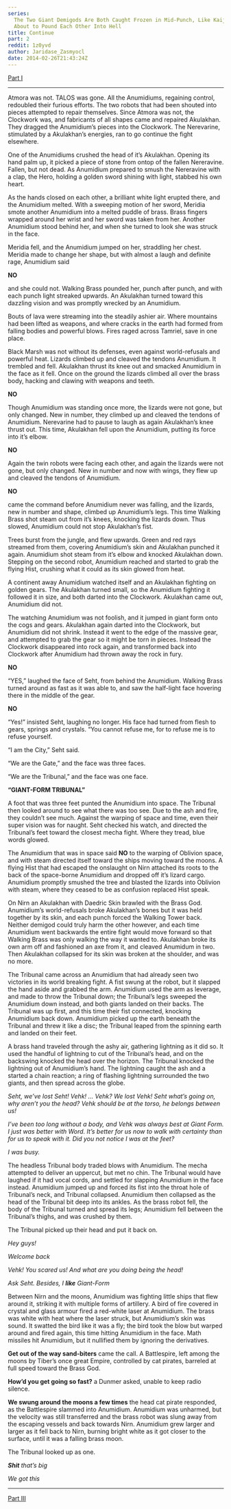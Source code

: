 ```yaml
---
series:
  The Two Giant Demigods Are Both Caught Frozen in Mid-Punch, Like Kaiju-Killers
  About to Pound Each Other Into Hell
title: Continue
part: 2
reddit: 1z0yvd
author: Jaridase_Zasmyocl
date: 2014-02-26T21:43:24Z
---
```


[Part I](./1yume0)

---

Atmora was not. TALOS was gone. All the Anumidiums, regaining control, redoubled
their furious efforts. The two robots that had been shouted into pieces
attempted to repair themselves. Since Atmora was not, the Clockwork was, and
fabricants of all shapes came and repaired Akulakhan. They dragged the
Anumidium’s pieces into the Clockwork. The Nerevarine, stimulated by a
Akulakhan’s energies, ran to go continue the fight elsewhere.

One of the Anumidiums crushed the head of it’s Akulakhan. Opening its hand palm
up, it picked a piece of stone from ontop of the fallen Nereravine. Fallen, but
not dead. As Anumidium prepared to smush the Nereravine with a clap, the Hero,
holding a golden sword shining with light, stabbed his own heart.

As the hands closed on each other, a brilliant white light erupted there, and
the Anumidium melted. With a sweeping motion of her sword, Meridia smote another
Anumidium into a melted puddle of brass. Brass fingers wrapped around her wrist
and her sword was taken from her. Another Anumidium stood behind her, and when
she turned to look she was struck in the face.

Meridia fell, and the Anumidium jumped on her, straddling her chest. Meridia
made to change her shape, but with almost a laugh and definite rage, Anumidium
said

**NO**

and she could not. Walking Brass pounded her, punch after punch, and with each
punch light streaked upwards. An Akulakhan turned toward this dazzling vision
and was promptly wrecked by an Anumidium.

Bouts of lava were streaming into the steadily ashier air. Where mountains had
been lifted as weapons, and where cracks in the earth had formed from falling
bodies and powerful blows. Fires raged across Tamriel, save in one place.

Black Marsh was not without its defenses, even against world-refusals and
powerful heat. Lizards climbed up and cleaved the tendons Anumidium. It trembled
and fell. Akulakhan thrust its knee out and smacked Anumidium in the face as it
fell. Once on the ground the lizards climbed all over the brass body, hacking
and clawing with weapons and teeth.

**NO**

Though Anumidium was standing once more, the lizards were not gone, but only
changed. New in number, they climbed up and cleaved the tendons of Anumidium.
Nerevarine had to pause to laugh as again Akulakhan’s knee thrust out. This
time, Akulakhan fell upon the Anumidium, putting its force into it’s elbow.

**NO**

Again the twin robots were facing each other, and again the lizards were not
gone, but only changed. New in number and now with wings, they flew up and
cleaved the tendons of Anumidium.

**NO**

came the command before Anumidium never was falling, and the lizards, new in
number and shape, climbed up Anumidium’s legs. This time Walking Brass shot
steam out from it’s knees, knocking the lizards down. Thus slowed, Anumidium
could not stop Akulakhan’s fist.

Trees burst from the jungle, and flew upwards. Green and red rays streamed from
them, covering Anumidium’s skin and Akulakhan punched it again. Anumidium shot
steam from it’s elbow and knocked Akulakhan down. Stepping on the second robot,
Anumidium reached and started to grab the flying Hist, crushing what it could as
its skin glowed from heat.

A continent away Anumidium watched itself and an Akulakhan fighting on golden
gears. The Akulakhan turned small, so the Anumidium fighting it followed it in
size, and both darted into the Clockwork. Akulakhan came out, Anumidium did not.

The watching Anumidium was not foolish, and it jumped in giant form onto the
cogs and gears. Akulakhan again darted into the Clockwork, but Anumidium did not
shrink. Instead it went to the edge of the massive gear, and attempted to grab
the gear so it might be torn in pieces. Instead the Clockwork disappeared into
rock again, and transformed back into Clockwork after Anumidium had thrown away
the rock in fury.

**NO**

“YES,” laughed the face of Seht, from behind the Anumidium. Walking Brass turned
around as fast as it was able to, and saw the half-light face hovering there in
the middle of the gear.

**NO**

“Yes!” insisted Seht, laughing no longer. His face had turned from flesh to
gears, springs and crystals. “You cannot refuse me, for to refuse me is to
refuse yourself.

“I am the City,” Seht said.

“We are the Gate,” and the face was three faces.

“We are the Tribunal,” and the face was one face.

**“GIANT-FORM TRIBUNAL”**

A foot that was three feet punted the Anumidium into space. The Tribunal then
looked around to see what there was too see. Due to the ash and fire, they
couldn’t see much. Against the warping of space and time, even their super
vision was for naught. Seht checked his watch, and directed the Tribunal’s feet
toward the closest mecha fight. Where they tread, blue words glowed.

The Anumidium that was in space said **NO** to the warping of Oblivion space,
and with steam directed itself toward the ships moving toward the moons. A
flying Hist that had escaped the onslaught on Nirn attached its roots to the
back of the space-borne Anumidium and dropped off it’s lizard cargo. Anumidium
promptly smushed the tree and blasted the lizards into Oblivion with steam,
where they ceased to be as confusion replaced Hist speak.

On Nirn an Akulakhan with Daedric Skin brawled with the Brass God. Anumidium’s
world-refusals broke Akulakhan’s bones but it was held together by its skin, and
each punch forced the Walking Tower back. Neither demigod could truly harm the
other however, and each time Anumidium went backwards the entire fight would
move forward so that Walking Brass was only walking the way it wanted to.
Akulakhan broke its own arm off and fashioned an axe from it, and cleaved
Anumidum in two. Then Akulakhan collapsed for its skin was broken at the
shoulder, and was no more.

The Tribunal came across an Anumidium that had already seen two victories in its
world breaking fight. A fist swung at the robot, but it slapped the hand aside
and grabbed the arm. Anumidium used the arm as leverage, and made to throw the
Tribunal down; the Tribunal’s legs sweeped the Anumidium down instead, and both
giants landed on their backs. The Tribunal was up first, and this time their
fist connected, knocking Anumidium back down. Anumidium picked up the earth
beneath the Tribunal and threw it like a disc; the Tribunal leaped from the
spinning earth and landed on their feet.

A brass hand traveled through the ashy air, gathering lightning as it did so. It
used the handful of lightning to cut of the Tribunal’s head, and on the
backswing knocked the head over the horizon. The Tribunal knocked the lightning
out of Anumidium’s hand. The lightning caught the ash and a started a chain
reaction; a ring of flashing lightning surrounded the two giants, and then
spread across the globe.

_Seht, we’ve lost Seht! Vehk! … Vehk? We lost Vehk! Seht what’s going on, why
aren’t you the head? Vehk should be at the torso, he belongs between us!_

_I’ve been too long without a body, and Vehk was always best at Giant Form. I
just was better with Word. It’s better for us now to walk with certainty than
for us to speak with it. Did you not notice I was at the feet?_

_I was busy._

The headless Tribunal body traded blows with Anumidium. The mecha attempted to
deliver an uppercut, but met no chin. The Tribunal would have laughed if it had
vocal cords, and settled for slapping Anumidium in the face instead. Anumidium
jumped up and forced its fist into the throat hole of Tribunal’s neck, and
Tribunal collapsed. Anumidium then collapsed as the head of the Tribunal bit
deep into its ankles. As the brass robot fell, the body of the Tribunal turned
and spread its legs; Anumidium fell between the Tribunal’s thighs, and was
crushed by them.

The Tribunal picked up their head and put it back on.

_Hey guys!_

_Welcome back_

_Vehk! You scared us! And what are you doing being the head!_

_Ask Seht. Besides, I_ **_like_** _Giant-Form_

Between Nirn and the moons, Anumidium was fighting little ships that flew around
it, striking it with multiple forms of artillery. A bird of fire covered in
crystal and glass armour fired a red-white laser at Anumidium. The brass was
white with heat where the laser struck, but Anumidium’s skin was sound. It
swatted the bird like it was a fly; the bird took the blow but warped around and
fired again, this time hitting Anumidium in the face. Math missiles hit
Anumidium, but it nullified them by ignoring the derivatives.

**Get out of the way sand-biters** came the call. A Battlespire, left among the
moons by Tiber’s once great Empire, controlled by cat pirates, barreled at full
speed toward the Brass God.

**How’d you get going so fast?** a Dunmer asked, unable to keep radio silence.

**We swung around the moons a few times** the head cat pirate responded, as the
Battlespire slammed into Anumidium. Anumidium was unharmed, but the velocity was
still transferred and the brass robot was slung away from the escaping vessels
and back towards Nirn. Anumidium grew larger and larger as it fell back to Nirn,
burning bright white as it got closer to the surface, until it was a falling
brass moon.

The Tribunal looked up as one.

**_Shit_** _that’s big_

_We got this_

---

[Part III](./1zd6cy)
